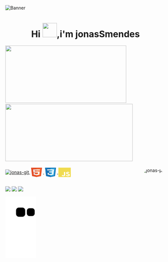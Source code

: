 
![Banner](https://res.cloudinary.com/superfolio/image/upload/v1620689979/68747470733a2f2f692e70696e696d672e636f6d2f6f726967696e616c732f63362f33332f63322f63363333633230656465383266306530636564376435373064626533613166332e676966_yjuh2s.gif)

<h1 align="center">Hi <img src="https://github.com/mitul3737/mitul3737/blob/main/Wave.gif" height="45px" width="45px">,i'm jonasSmendes</h1> 

<div align="left">
  <a href="https://github.com/artie93">
  <img height="180em" width="380em" src="https://vercel-repo-umber.vercel.app/api?username=jonasSmendes&show_icons=true&theme=transparent&include_all_commits=true&count_private=true"/> <img height="180em" width="400em" src="https://vercel-repo-umber.vercel.app/api/top-langs/?username=jonasSmendes&layout=compact&langs_count=7&theme=transparent&exclude_repo=namd_analysis,vercel_repo"/>
</div> 
 
</div>
  <div style="display: inline_block"><br>
  
  <img align="center" alt="jonas-git" height="30" width="40" src="https://cdn.jsdelivr.net/gh/devicons/devicon/icons/git/git-original.svg" />
  <img align="center" alt="jonas-HTML" height="30" width="40" src="https://raw.githubusercontent.com/devicons/devicon/master/icons/html5/html5-original.svg">
  <img align="center" alt="jonas-CSS" height="30" width="40" src="https://raw.githubusercontent.com/devicons/devicon/master/icons/css3/css3-original.svg">
  <img align="center" alt="jonas-Js" height="30" width="40" src="https://raw.githubusercontent.com/devicons/devicon/master/icons/javascript/javascript-plain.svg">
  <img align="right" alt="jonas-pic" height="150" style="border-radius:50px;" src="https://media.giphy.com/media/W4IY7zQdRh7Ow/giphy.gif">
</div>

  ##
  
  <div>
  
  <a href="https://www.instagram.com/jonas_mylv/" target="_blank"><img src="https://img.shields.io/badge/-Instagram-%23E4405F?style=for-the-badge&logo=instagram&logoColor=white" target="_blank"></a>
  <a href = "jonas.jsm2903@gmail.com"><img src="https://img.shields.io/badge/-Gmail-%23333?style=for-the-badge&logo=gmail&logoColor=white" target="_blank"></a>
  <a href="https://www.linkedin.com/in/jonas-mendes-98a406226/" target="_blank"><img src="https://img.shields.io/badge/-LinkedIn-%230077B5?style=for-the-badge&logo=linkedin&logoColor=white" target="_blank"></a> 
  </div>

 ![Snake animation](https://github.com/JonasSMendes/JonasSMendes/blob/output/github-contribution-grid-snake.svg)
 

